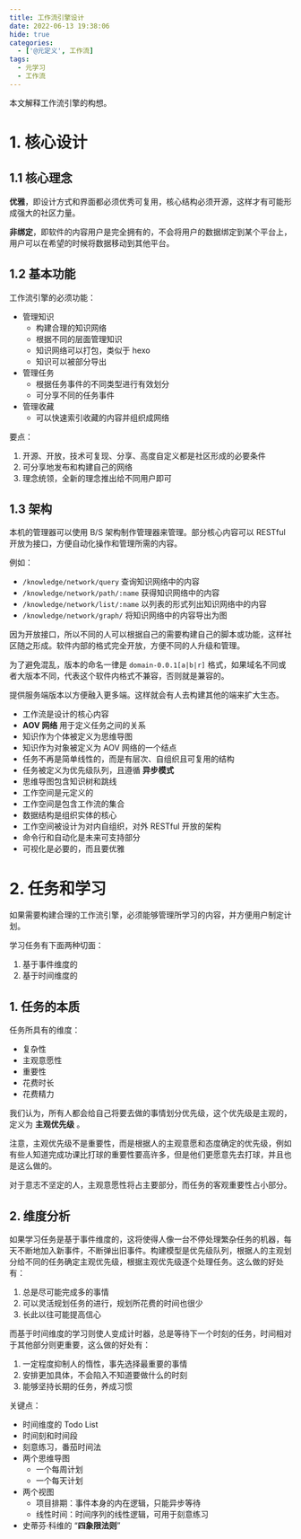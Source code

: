 ```yaml
---
title: 工作流引擎设计
date: 2022-06-13 19:38:06
hide: true
categories:
  - ['@元定义', 工作流]
tags:
  - 元学习
  - 工作流
---
```


本文解释工作流引擎的构想。

<!-- more -->

# 1. 核心设计

## 1.1 核心理念

**优雅**，即设计方式和界面都必须优秀可复用，核心结构必须开源，这样才有可能形成强大的社区力量。

**非绑定**，即软件的内容用户是完全拥有的，不会将用户的数据绑定到某个平台上，用户可以在希望的时候将数据移动到其他平台。

## 1.2 基本功能

工作流引擎的必须功能：
- 管理知识
    - 构建合理的知识网络
    - 根据不同的层面管理知识
    - 知识网络可以打包，类似于 hexo
    - 知识可以被部分导出
- 管理任务
    - 根据任务事件的不同类型进行有效划分
    - 可分享不同的任务事件
- 管理收藏
    - 可以快速索引收藏的内容并组织成网络

要点：
1. 开源、开放，技术可复现、分享、高度自定义都是社区形成的必要条件
2. 可分享地发布和构建自己的网络
3. 理念统领，全新的理念推出给不同用户即可

## 1.3 架构

本机的管理器可以使用 B/S 架构制作管理器来管理。部分核心内容可以 RESTful 开放为接口，方便自动化操作和管理所需的内容。

例如：
- `/knowledge/network/query` 查询知识网络中的内容
- `/knowledge/network/path/:name` 获得知识网络中的内容
- `/knowledge/network/list/:name` 以列表的形式列出知识网络中的内容
- `/knowledge/network/graph/` 将知识网络中的内容导出为图

因为开放接口，所以不同的人可以根据自己的需要构建自己的脚本或功能，这样社区随之形成。软件内部的格式完全开放，方便不同的人升级和管理。

为了避免混乱，版本的命名一律是 `domain-0.0.1[a|b|r]` 格式，如果域名不同或者大版本不同，代表这个软件内格式不兼容，否则就是兼容的。

提供服务端版本以方便融入更多端。这样就会有人去构建其他的端来扩大生态。

- 工作流是设计的核心内容
- **AOV 网络** 用于定义任务之间的关系
- 知识作为个体被定义为思维导图
- 知识作为对象被定义为 AOV 网络的一个结点
- 任务不再是简单线性的，而是有层次、自组织且可复用的结构
- 任务被定义为优先级队列，且遵循 **异步模式**
- 思维导图包含知识树和跳线
- 工作空间是元定义的
- 工作空间是包含工作流的集合
- 数据结构是组织实体的核心
- 工作空间被设计为对内自组织，对外 RESTful 开放的架构
- 命令行和自动化是未来可支持部分
- 可视化是必要的，而且要优雅

# 2. 任务和学习

如果需要构建合理的工作流引擎，必须能够管理所学习的内容，并方便用户制定计划。

学习任务有下面两种切面：
1. 基于事件维度的
2. 基于时间维度的

## 1. 任务的本质

任务所具有的维度：
- 复杂性
- 主观意愿性
- 重要性
- 花费时长
- 花费精力

我们认为，所有人都会给自己将要去做的事情划分优先级，这个优先级是主观的，定义为 **主观优先级** 。

注意，主观优先级不是重要性，而是根据人的主观意愿和态度确定的优先级，例如有些人知道完成功课比打球的重要性要高许多，但是他们更愿意先去打球，并且也是这么做的。

对于意志不坚定的人，主观意愿性将占主要部分，而任务的客观重要性占小部分。

## 2. 维度分析

如果学习任务是基于事件维度的，这将使得人像一台不停处理繁杂任务的机器，每天不断地加入新事件，不断弹出旧事件。构建模型是优先级队列，根据人的主观划分给不同的任务确定主观优先级，根据主观优先级逐个处理任务。这么做的好处有：
1. 总是尽可能完成多的事情
2. 可以灵活规划任务的进行，规划所花费的时间也很少
3. 长此以往可能提高信心

而基于时间维度的学习则使人变成计时器，总是等待下一个时刻的任务，时间相对于其他部分则更重要，这么做的好处有：
1. 一定程度抑制人的惰性，事先选择最重要的事情
2. 安排更加具体，不会陷入不知道要做什么的时刻
3. 能够坚持长期的任务，养成习惯

关键点：
- 时间维度的 Todo List
- 时间刻和时间段
- 刻意练习，番茄时间法
- 两个思维导图
    - 一个每周计划
    - 一个每天计划
- 两个视图
    - 项目排期：事件本身的内在逻辑，只能异步等待
    - 线性时间：时间序列的线性逻辑，可用于刻意练习
- 史蒂芬·科维的 “**四象限法则**”


